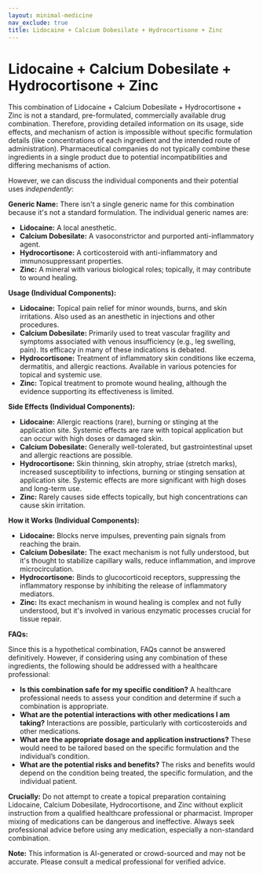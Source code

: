 ```yaml
---
layout: minimal-medicine
nav_exclude: true
title: Lidocaine + Calcium Dobesilate + Hydrocortisone + Zinc
---
```


# Lidocaine + Calcium Dobesilate + Hydrocortisone + Zinc

This combination of Lidocaine + Calcium Dobesilate + Hydrocortisone + Zinc is not a standard, pre-formulated, commercially available drug combination.  Therefore, providing detailed information on its usage, side effects, and mechanism of action is impossible without specific formulation details (like concentrations of each ingredient and the intended route of administration).  Pharmaceutical companies do not typically combine these ingredients in a single product due to potential incompatibilities and differing mechanisms of action.

However, we can discuss the individual components and their potential uses *independently*:

**Generic Name:**  There isn't a single generic name for this combination because it's not a standard formulation.  The individual generic names are:

* **Lidocaine:**  A local anesthetic.
* **Calcium Dobesilate:** A vasoconstrictor and purported anti-inflammatory agent.
* **Hydrocortisone:** A corticosteroid with anti-inflammatory and immunosuppressant properties.
* **Zinc:** A mineral with various biological roles; topically, it may contribute to wound healing.

**Usage (Individual Components):**

* **Lidocaine:** Topical pain relief for minor wounds, burns, and skin irritations. Also used as an anesthetic in injections and other procedures.
* **Calcium Dobesilate:** Primarily used to treat vascular fragility and symptoms associated with venous insufficiency (e.g., leg swelling, pain).  Its efficacy in many of these indications is debated.
* **Hydrocortisone:**  Treatment of inflammatory skin conditions like eczema, dermatitis, and allergic reactions. Available in various potencies for topical and systemic use.
* **Zinc:**  Topical treatment to promote wound healing, although the evidence supporting its effectiveness is limited.

**Side Effects (Individual Components):**

* **Lidocaine:**  Allergic reactions (rare), burning or stinging at the application site.  Systemic effects are rare with topical application but can occur with high doses or damaged skin.
* **Calcium Dobesilate:**  Generally well-tolerated, but gastrointestinal upset and allergic reactions are possible.
* **Hydrocortisone:**  Skin thinning, skin atrophy, striae (stretch marks), increased susceptibility to infections, burning or stinging sensation at application site. Systemic effects are more significant with high doses and long-term use.
* **Zinc:**  Rarely causes side effects topically, but high concentrations can cause skin irritation.


**How it Works (Individual Components):**

* **Lidocaine:** Blocks nerve impulses, preventing pain signals from reaching the brain.
* **Calcium Dobesilate:** The exact mechanism is not fully understood, but it's thought to stabilize capillary walls, reduce inflammation, and improve microcirculation.
* **Hydrocortisone:** Binds to glucocorticoid receptors, suppressing the inflammatory response by inhibiting the release of inflammatory mediators.
* **Zinc:**  Its exact mechanism in wound healing is complex and not fully understood, but it's involved in various enzymatic processes crucial for tissue repair.


**FAQs:**

Since this is a hypothetical combination, FAQs cannot be answered definitively.  However, if considering using any combination of these ingredients, the following should be addressed with a healthcare professional:

* **Is this combination safe for my specific condition?**  A healthcare professional needs to assess your condition and determine if such a combination is appropriate.
* **What are the potential interactions with other medications I am taking?** Interactions are possible, particularly with corticosteroids and other medications.
* **What are the appropriate dosage and application instructions?** These would need to be tailored based on the specific formulation and the individual’s condition.
* **What are the potential risks and benefits?** The risks and benefits would depend on the condition being treated, the specific formulation, and the individual patient.


**Crucially:**  Do not attempt to create a topical preparation containing Lidocaine, Calcium Dobesilate, Hydrocortisone, and Zinc without explicit instruction from a qualified healthcare professional or pharmacist.  Improper mixing of medications can be dangerous and ineffective. Always seek professional advice before using any medication, especially a non-standard combination.


**Note:** This information is AI-generated or crowd-sourced and may not be accurate. Please consult a medical professional for verified advice.